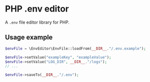 # PHP .env editor

A `.env` file editor library for PHP.

## Usage example

```php
$envFile = \EnvEditor\EnvFile::loadFrom(__DIR__."/.env.example");

$envFile->setValue("exampleKey", "exampleValue");
$envFile->setValue("LOG_DIR", __DIR__."/logs");
// ...

$envFile->saveTo(__DIR__."/.env");
```
